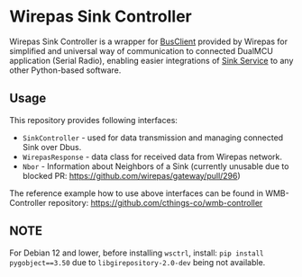 # Wirepas Sink Controller

Wirepas Sink Controller is a wrapper for [BusClient](https://github.com/wirepas/gateway/blob/master/python_transport/wirepas_gateway/dbus/dbus_client.py) provided by Wirepas for simplified and universal way of communication to connected DualMCU application (Serial Radio), enabling easier integrations of [Sink Service](https://github.com/wirepas/gateway/tree/master/sink_service) to any other Python-based software.

## Usage

This repository provides following interfaces:

* `SinkController` - used for data transmission and managing connected Sink over Dbus.
* `WirepasResponse` - data class for received data from Wirepas network.
* `Nbor` - Information about Neighbors of a Sink (currently unusable due to blocked PR: https://github.com/wirepas/gateway/pull/296)

The reference example how to use above interfaces can be found in WMB-Controller repository: https://github.com/cthings-co/wmb-controller

## NOTE

For Debian 12 and lower, before installing `wsctrl`, install: `pip install pygobject==3.50` due to `libgirepository-2.0-dev` being not available.
